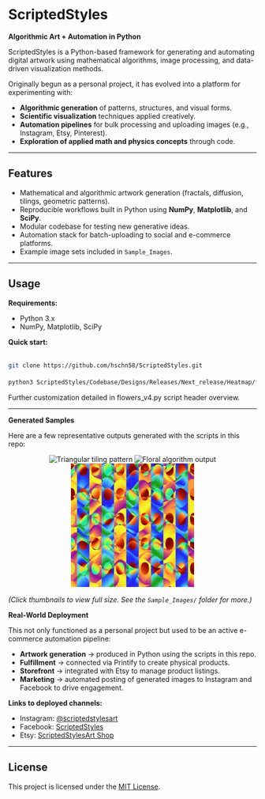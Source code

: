 # ScriptedStyles  

**Algorithmic Art + Automation in Python**  

ScriptedStyles is a Python-based framework for generating and automating digital artwork using mathematical algorithms, image processing, and data-driven visualization methods.  

Originally begun as a personal project, it has evolved into a platform for experimenting with:  
- **Algorithmic generation** of patterns, structures, and visual forms.  
- **Scientific visualization** techniques applied creatively.  
- **Automation pipelines** for bulk processing and uploading images (e.g., Instagram, Etsy, Pinterest).  
- **Exploration of applied math and physics concepts** through code.  

---

## Features
- Mathematical and algorithmic artwork generation (fractals, diffusion, tilings, geometric patterns).  
- Reproducible workflows built in Python using **NumPy**, **Matplotlib**, and **SciPy**.  
- Modular codebase for testing new generative ideas.  
- Automation stack for batch-uploading to social and e-commerce platforms.  
- Example image sets included in `Sample_Images`.  

---

## Usage

**Requirements:**  
- Python 3.x  
- NumPy, Matplotlib, SciPy  

**Quick start:**  
```bash

git clone https://github.com/hschn58/ScriptedStyles.git

python3 ScriptedStyles/Codebase/Designs/Releases/Next_release/Heatmap/flowers_v4.py     
```

Further customization detailed in flowers_v4.py script header overview.

---
**Generated Samples**


Here are a few representative outputs generated with the scripts in this repo:

<p align="center">
  <img src="Sample_Images/triangles.png" alt="Triangular tiling pattern" width="250">
  <img src="Sample_Images/superformula_baseshape.png" alt="Floral algorithm output" width="250">
  <img src="Sample_Images/plane_windows.jpg" alt="Abstract airport art" width="250">
</p>

*(Click thumbnails to view full size. See the `Sample_Images/` folder for more.)*

**Real-World Deployment**

This not only functioned as a personal project but used to be an active e-commerce automation pipeline:

- **Artwork generation** → produced in Python using the scripts in this repo.  
- **Fulfillment** → connected via Printify to create physical products.  
- **Storefront** → integrated with Etsy to manage product listings.  
- **Marketing** → automated posting of generated images to Instagram and Facebook to drive engagement.  

**Links to deployed channels:**  
- Instagram: [@scriptedstylesart](https://www.instagram.com/scriptedstylesart)  
- Facebook: [ScriptedStyles](https://www.facebook.com/profile.php?id=61572520106684)  
- Etsy: [ScriptedStylesArt Shop](https://www.etsy.com/shop/ScriptedStylesArt)  

---

## License

This project is licensed under the [MIT License](./LICENSE).

